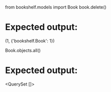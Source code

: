 from bookshelf.models import Book
book.delete()
# Expected output:
(1, {'bookshelf.Book': 1})

Book.objects.all()
# Expected output:
<QuerySet []>